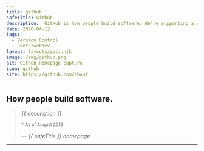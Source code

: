 ```yaml
---
title: github
safeTitle: Github
description:  GitHub is how people build software. We’re supporting a community where more than 40 million* people learn, share, and work together to build software.
date: 2020-04-12
tags:
  - Version Control
  - usefulwebdev
layout: layouts/post.njk
image: /img/github.png
alt: Github Homepage capture
icon: github
site: https://github.com/about
---
```


<div class="box">

## How people build software.

<!-- <figure class="image">
<img alt="{{ alt }}" src="{{ image }}">
</figure> -->

> {{ description }}
>
> <small>* As of August 2019</small>
>
> <cite>&mdash; {{ safeTitle }} homepage</cite>

</div>

---